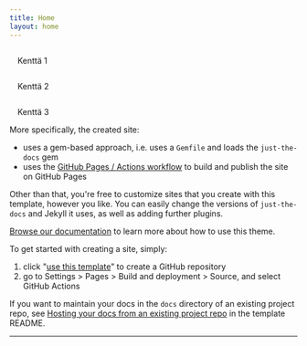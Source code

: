 ```yaml
---
title: Home
layout: home
---
```

<!--kolme tekstikenttää päällekkäin-->
<html>
<style>
@import url('https://fonts.googleapis.com/css2?family=Montserrat:ital,wght@0,100..900;1,100..900&display=swap');

:root {
  --yle-blue-color:             rgb(0, 180, 200);
  --violet-color:               rgb(124, 89, 250);
  --deep-blue-color:            rgb(19, 22, 37);
  --deep-blue-alpha-color:      rgba(19, 22, 37, 0.8);
  --deep-blue-alpha-less-color: rgba(19, 22, 37, 0.6);
  --black-color:                rgb(0, 0, 0);
  --white-color:                rgb(255, 255, 255);
  --breaking-color:             rgb(233, 14, 67);
}

.main {
  display: flex;
  justify-content: center;
}

.planssi1 {
  display: flex;
  flex-direction: column;
  background: var(--deep-blue-color);
  padding: 1em;
  margin: 1em .25em 1em .25em;
  align-items: right;
  border-radius: 0.2vw;
  font-weight: 700;
  color: white;
  font-family: "Montserrat";
  overflow: hidden;
}
.kentat {
  padding: 1em 1em 1em 1em;
}

.kentta_1 {
  background: var(--yle-blue-color);
  padding-right: 1em;
  text-align: left;
}

.kentta_2 {
  background: var(--violet-color);
  padding-right: 1em;
  text-align: left;
}

.kentta_3 {
  background: var(--breaking-color);
  padding-right: 1em;
  text-align: left;
}
</style>
<div id="main" class="main">
  <div class="planssi1">
    <div class="kentat kentta_1"><div id="f0">Kenttä 1</div></div>
    <div class="kentat kentta_2"><div id="f1">Kenttä 2</div></div>
    <div class="kentat kentta_3"><div id="f2">Kenttä 3</div></div>
  </div>
</div>
</html>
More specifically, the created site:

- uses a gem-based approach, i.e. uses a `Gemfile` and loads the `just-the-docs` gem
- uses the [GitHub Pages / Actions workflow] to build and publish the site on GitHub Pages

Other than that, you're free to customize sites that you create with this template, however you like. You can easily change the versions of `just-the-docs` and Jekyll it uses, as well as adding further plugins.

[Browse our documentation][Just the Docs] to learn more about how to use this theme.

To get started with creating a site, simply:

1. click "[use this template]" to create a GitHub repository
2. go to Settings > Pages > Build and deployment > Source, and select GitHub Actions

If you want to maintain your docs in the `docs` directory of an existing project repo, see [Hosting your docs from an existing project repo](https://github.com/just-the-docs/just-the-docs-template/blob/main/README.md#hosting-your-docs-from-an-existing-project-repo) in the template README.

----

[^1]: [It can take up to 10 minutes for changes to your site to publish after you push the changes to GitHub](https://docs.github.com/en/pages/setting-up-a-github-pages-site-with-jekyll/creating-a-github-pages-site-with-jekyll#creating-your-site).

[Just the Docs]: https://just-the-docs.github.io/just-the-docs/
[GitHub Pages]: https://docs.github.com/en/pages
[README]: https://github.com/just-the-docs/just-the-docs-template/blob/main/README.md
[Jekyll]: https://jekyllrb.com
[GitHub Pages / Actions workflow]: https://github.blog/changelog/2022-07-27-github-pages-custom-github-actions-workflows-beta/
[use this template]: https://github.com/just-the-docs/just-the-docs-template/generate

